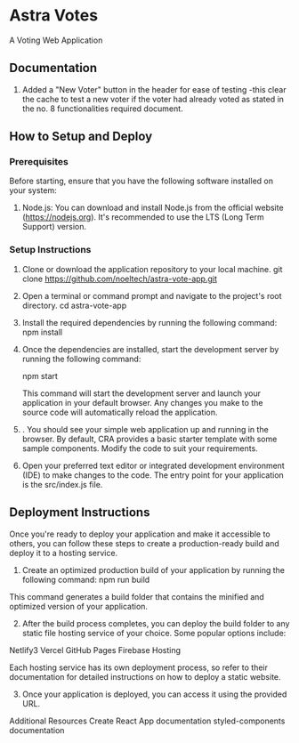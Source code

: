 # Astra Votes

A Voting Web Application

## Documentation

1. Added a "New Voter" button in the header for ease of testing
   -this clear the cache to test a new voter if the voter had already voted as stated
   in the no. 8 functionalities required document.

## How to Setup and Deploy

### Prerequisites

Before starting, ensure that you have the following software installed on your system:

1. Node.js: You can download and install Node.js from the official website (https://nodejs.org). It's recommended to use the LTS (Long Term Support) version.

### Setup Instructions

1. Clone or download the application repository to your local machine.
   git clone https://github.com/noeltech/astra-vote-app.git
2. Open a terminal or command prompt and navigate to the project's root directory.
   cd astra-vote-app
3. Install the required dependencies by running the following command:
   npm install

4. Once the dependencies are installed, start the development server by running the following command:

   npm start

   This command will start the development server and launch your application in your default browser. Any changes you make to the source code will automatically reload the application.

5. . You should see your simple web application up and running in the browser. By default, CRA provides a basic starter template with some sample components. Modify the code to suit your requirements.

6. Open your preferred text editor or integrated development environment (IDE) to make changes to the code. The entry point for your application is the src/index.js file.

## Deployment Instructions

Once you're ready to deploy your application and make it accessible to others, you can follow these steps to create a production-ready build and deploy it to a hosting service.

1. Create an optimized production build of your application by running the following command:
   npm run build

This command generates a build folder that contains the minified and optimized version of your application.

2. After the build process completes, you can deploy the build folder to any static file hosting service of your choice. Some popular options include:

Netlify3
Vercel
GitHub Pages
Firebase Hosting

Each hosting service has its own deployment process, so refer to their documentation for detailed instructions on how to deploy a static website.

3. Once your application is deployed, you can access it using the provided URL.

Additional Resources
Create React App documentation
styled-components documentation
